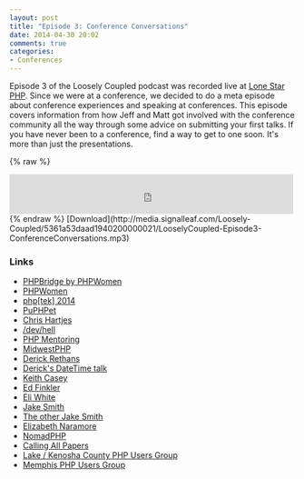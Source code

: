 ```yaml
---
layout: post
title: "Episode 3: Conference Conversations"
date: 2014-04-30 20:02
comments: true
categories: 
- Conferences
---
```

Episode 3 of the Loosely Coupled podcast was recorded live at [Lone Star PHP](http://lonestarphp.com). Since we were at a conference, we decided to do a meta episode about conference experiences and speaking at conferences. This episode covers information from how Jeff and Matt got involved with the conference community all the way through some advice on submitting your first talks. If you have never been to a conference, find a way to get to one soon. It's more than just the presentations.

{% raw %}
<iframe src="http://media.signalleaf.com/player/Loosely-Coupled/5361a53daad1940200000021/" width="500" height="70" frameborder="0"></iframe>
{% endraw %}
[Download](http://media.signalleaf.com/Loosely-Coupled/5361a53daad1940200000021/LooselyCoupled-Episode3-ConferenceConversations.mp3)

### Links

- [PHPBridge by PHPWomen](http://phpbridge.org/docs/)
- [PHPWomen](http://phpwomen.org)
- [php\[tek\] 2014](http://tek.phparch.com)
- [PuPHPet](https://puphpet.com/)
- [Chris Hartjes](https://twitter.com/grmpyprogrammer)
- [/dev/hell](http://devhell.info)
- [PHP Mentoring](http://phpmentoring.org)
- [MidwestPHP](http://midwestphp.org)
- [Derick Rethans](http://derickrethans.nl)
- [Derick's DateTime talk](http://derickrethans.nl/talks/time-sunshine14)
- [Keith Casey](https://twitter.com/caseysoftware)
- [Ed Finkler](https://twitter.com/funkatron)
- [Eli White](https://twitter.com/eliw)
- [Jake Smith](https://twitter.com/jakefolio)
- [The other Jake Smith](https://twitter.com/jakeasmith)
- [Elizabeth Naramore](https://twitter.com/ElizabethN)
- [NomadPHP](http://nomadphp.com)
- [Calling All Papers](http://callingallpapers.com)
- [Lake / Kenosha County PHP Users Group](http://www.meetup.com/Lake-Kenosha-PHP-Users-Group/)
- [Memphis PHP Users Group](http://memphisphp.org/)
